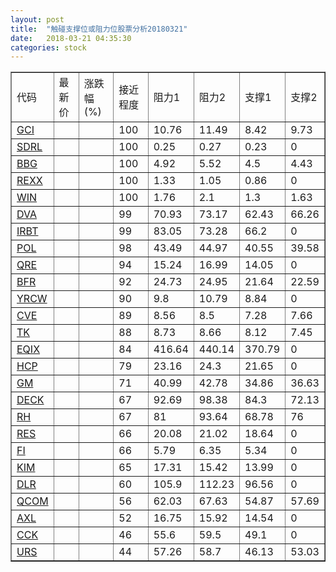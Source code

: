 ```yaml
---
layout: post
title:  "触碰支撑位或阻力位股票分析20180321"
date:   2018-03-21 04:35:30
categories: stock
---
```

<script type="text/javascript">
var stockList = []
stockList.push('gb_gci');
stockList.push('gb_sdrl');
stockList.push('gb_bbg');
stockList.push('gb_rexx');
stockList.push('gb_win');
stockList.push('gb_dva');
stockList.push('gb_irbt');
stockList.push('gb_pol');
stockList.push('gb_qre');
stockList.push('gb_bfr');
stockList.push('gb_yrcw');
stockList.push('gb_cve');
stockList.push('gb_tk');
stockList.push('gb_eqix');
stockList.push('gb_hcp');
stockList.push('gb_gm');
stockList.push('gb_deck');
stockList.push('gb_rh');
stockList.push('gb_res');
stockList.push('gb_fi');
stockList.push('gb_kim');
stockList.push('gb_dlr');
stockList.push('gb_qcom');
stockList.push('gb_axl');
stockList.push('gb_cck');
stockList.push('gb_urs');
</script>
<table border="1">
 <tr>
 <td>代码</td>
 <td>最新价</td>
 <td>涨跌幅(%)</td>
 <td>接近程度</td>
 <td>阻力1</td>
 <td>阻力2</td>
 <td>支撑1</td>
 <td>支撑2</td>
</tr>
  <tr id="gci" class="green">
  <td><a href="http://stock.finance.sina.com.cn/usstock/quotes/GCI.html" target="_blank">GCI</a></td><td></td><td></td><td>100</td><td>10.76</td><td>11.49</td><td>8.42</td><td>9.73</td></tr>
  <tr id="sdrl" class="red">
  <td><a href="http://stock.finance.sina.com.cn/usstock/quotes/SDRL.html" target="_blank">SDRL</a></td><td></td><td></td><td>100</td><td>0.25</td><td>0.27</td><td>0.23</td><td>0</td></tr>
  <tr id="bbg" class="red">
  <td><a href="http://stock.finance.sina.com.cn/usstock/quotes/BBG.html" target="_blank">BBG</a></td><td></td><td></td><td>100</td><td>4.92</td><td>5.52</td><td>4.5</td><td>4.43</td></tr>
  <tr id="rexx" class="green">
  <td><a href="http://stock.finance.sina.com.cn/usstock/quotes/REXX.html" target="_blank">REXX</a></td><td></td><td></td><td>100</td><td>1.33</td><td>1.05</td><td>0.86</td><td>0</td></tr>
  <tr id="win" class="green">
  <td><a href="http://stock.finance.sina.com.cn/usstock/quotes/WIN.html" target="_blank">WIN</a></td><td></td><td></td><td>100</td><td>1.76</td><td>2.1</td><td>1.3</td><td>1.63</td></tr>
  <tr id="dva" class="green">
  <td><a href="http://stock.finance.sina.com.cn/usstock/quotes/DVA.html" target="_blank">DVA</a></td><td></td><td></td><td>99</td><td>70.93</td><td>73.17</td><td>62.43</td><td>66.26</td></tr>
  <tr id="irbt" class="green">
  <td><a href="http://stock.finance.sina.com.cn/usstock/quotes/IRBT.html" target="_blank">IRBT</a></td><td></td><td></td><td>99</td><td>83.05</td><td>73.28</td><td>66.2</td><td>0</td></tr>
  <tr id="pol" class="red">
  <td><a href="http://stock.finance.sina.com.cn/usstock/quotes/POL.html" target="_blank">POL</a></td><td></td><td></td><td>98</td><td>43.49</td><td>44.97</td><td>40.55</td><td>39.58</td></tr>
  <tr id="qre" class="red">
  <td><a href="http://stock.finance.sina.com.cn/usstock/quotes/QRE.html" target="_blank">QRE</a></td><td></td><td></td><td>94</td><td>15.24</td><td>16.99</td><td>14.05</td><td>0</td></tr>
  <tr id="bfr" class="green">
  <td><a href="http://stock.finance.sina.com.cn/usstock/quotes/BFR.html" target="_blank">BFR</a></td><td></td><td></td><td>92</td><td>24.73</td><td>24.95</td><td>21.64</td><td>22.59</td></tr>
  <tr id="yrcw" class="red">
  <td><a href="http://stock.finance.sina.com.cn/usstock/quotes/YRCW.html" target="_blank">YRCW</a></td><td></td><td></td><td>90</td><td>9.8</td><td>10.79</td><td>8.84</td><td>0</td></tr>
  <tr id="cve" class="red">
  <td><a href="http://stock.finance.sina.com.cn/usstock/quotes/CVE.html" target="_blank">CVE</a></td><td></td><td></td><td>89</td><td>8.56</td><td>8.5</td><td>7.28</td><td>7.66</td></tr>
  <tr id="tk" class="green">
  <td><a href="http://stock.finance.sina.com.cn/usstock/quotes/TK.html" target="_blank">TK</a></td><td></td><td></td><td>88</td><td>8.73</td><td>8.66</td><td>8.12</td><td>7.45</td></tr>
  <tr id="eqix" class="red">
  <td><a href="http://stock.finance.sina.com.cn/usstock/quotes/EQIX.html" target="_blank">EQIX</a></td><td></td><td></td><td>84</td><td>416.64</td><td>440.14</td><td>370.79</td><td>0</td></tr>
  <tr id="hcp" class="red">
  <td><a href="http://stock.finance.sina.com.cn/usstock/quotes/HCP.html" target="_blank">HCP</a></td><td></td><td></td><td>79</td><td>23.16</td><td>24.3</td><td>21.65</td><td>0</td></tr>
  <tr id="gm" class="green">
  <td><a href="http://stock.finance.sina.com.cn/usstock/quotes/GM.html" target="_blank">GM</a></td><td></td><td></td><td>71</td><td>40.99</td><td>42.78</td><td>34.86</td><td>36.63</td></tr>
  <tr id="deck" class="red">
  <td><a href="http://stock.finance.sina.com.cn/usstock/quotes/DECK.html" target="_blank">DECK</a></td><td></td><td></td><td>67</td><td>92.69</td><td>98.38</td><td>84.3</td><td>72.13</td></tr>
  <tr id="rh" class="green">
  <td><a href="http://stock.finance.sina.com.cn/usstock/quotes/RH.html" target="_blank">RH</a></td><td></td><td></td><td>67</td><td>81</td><td>93.64</td><td>68.78</td><td>76</td></tr>
  <tr id="res" class="red">
  <td><a href="http://stock.finance.sina.com.cn/usstock/quotes/RES.html" target="_blank">RES</a></td><td></td><td></td><td>66</td><td>20.08</td><td>21.02</td><td>18.64</td><td>0</td></tr>
  <tr id="fi" class="red">
  <td><a href="http://stock.finance.sina.com.cn/usstock/quotes/FI.html" target="_blank">FI</a></td><td></td><td></td><td>66</td><td>5.79</td><td>6.35</td><td>5.34</td><td>0</td></tr>
  <tr id="kim" class="green">
  <td><a href="http://stock.finance.sina.com.cn/usstock/quotes/KIM.html" target="_blank">KIM</a></td><td></td><td></td><td>65</td><td>17.31</td><td>15.42</td><td>13.99</td><td>0</td></tr>
  <tr id="dlr" class="red">
  <td><a href="http://stock.finance.sina.com.cn/usstock/quotes/DLR.html" target="_blank">DLR</a></td><td></td><td></td><td>60</td><td>105.9</td><td>112.23</td><td>96.56</td><td>0</td></tr>
  <tr id="qcom" class="green">
  <td><a href="http://stock.finance.sina.com.cn/usstock/quotes/QCOM.html" target="_blank">QCOM</a></td><td></td><td></td><td>56</td><td>62.03</td><td>67.63</td><td>54.87</td><td>57.69</td></tr>
  <tr id="axl" class="green">
  <td><a href="http://stock.finance.sina.com.cn/usstock/quotes/AXL.html" target="_blank">AXL</a></td><td></td><td></td><td>52</td><td>16.75</td><td>15.92</td><td>14.54</td><td>0</td></tr>
  <tr id="cck" class="green">
  <td><a href="http://stock.finance.sina.com.cn/usstock/quotes/CCK.html" target="_blank">CCK</a></td><td></td><td></td><td>46</td><td>55.6</td><td>59.5</td><td>49.1</td><td>0</td></tr>
  <tr id="urs" class="green">
  <td><a href="http://stock.finance.sina.com.cn/usstock/quotes/URS.html" target="_blank">URS</a></td><td></td><td></td><td>44</td><td>57.26</td><td>58.7</td><td>46.13</td><td>53.03</td></tr>
</table>
